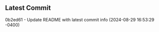 
## Latest Commit
0b2ed61 - Update README with latest commit info (2024-08-29 16:53:29 -0400) <Yunxi-Zhou>
